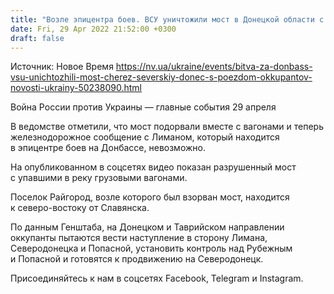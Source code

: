 ```yaml
---
title: "Возле эпицентра боев. ВСУ уничтожили мост в Донецкой области с поездом оккупантов — видео"
date: Fri, 29 Apr 2022 21:52:00 +0300
draft: false
---
```

Источник: Новое Время https://nv.ua/ukraine/events/bitva-za-donbass-vsu-unichtozhili-most-cherez-severskiy-donec-s-poezdom-okkupantov-novosti-ukrainy-50238090.html


Война России против Украины — главные события 29 апреля

В ведомстве отметили, что мост подорвали вместе с вагонами и теперь железнодорожное сообщение с Лиманом, который находится в эпицентре боев на Донбассе, невозможно.

На опубликованном в соцсетях видео показан разрушенный мост с упавшими в реку грузовыми вагонами. 

Поселок Райгород, возле которого был взорван мост, находится к северо-востоку от Славянска.

По данным Генштаба, на Донецком и Таврийском направлении оккупанты пытаются вести наступление в сторону Лимана, Северодонецка и Попасной, установить контроль над Рубежным и Попасной и готовятся к продвижению на Северодонецк.

Присоединяйтесь к нам в соцсетях Facebook, Telegram и Instagram.
